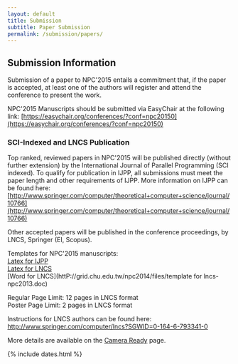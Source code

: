 ```yaml
---
layout: default
title: Submission
subtitle: Paper Submission
permalink: /submission/papers/
---
```

## Submission Information

Submission of a paper to NPC'2015 entails a commitment that, if the paper is accepted, at least one of the authors will register and attend the conference to present the work. 

NPC'2015 Manuscripts should be submitted via EasyChair at the following link:
[https://easychair.org/conferences/?conf=npc20150](https://easychair.org/conferences/?conf=npc20150)

### SCI-Indexed and LNCS Publication
Top ranked, reviewed papers in NPC'2015 will be published directly (without further extension) by the International Journal of Parallel Programming (SCI indexed).  To qualify for publication in IJPP, all submissions must meet the paper length and other requirements of IJPP.   More information on IJPP can be found here: [http://www.springer.com/computer/theoretical+computer+science/journal/10766](http://www.springer.com/computer/theoretical+computer+science/journal/10766)

Other accepted papers will be published in the conference proceedings, by LNCS, Springer (EI, Scopus).  

Templates for NPC'2015 manuscripts:  
[Latex for IJPP](http://grid.chu.edu.tw/npc2014/files/LaTex-IJPP-NPC2013.zip)  
[Latex for LNCS](http://grid.chu.edu.tw/npc2014/files/LaTex-LNCS-NPC2013.zip)  
[Word for LNCS](httP://grid.chu.edu.tw/npc2014/files/template for lncs-npc2013.doc)

Regular Page Limit: 12 pages in LNCS format  
Poster Page Limit: 2 pages in LNCS format

Instructions for LNCS authors can be found here: http://www.springer.com/computer/lncs?SGWID=0-164-6-793341-0 

More details are available on the [Camera Ready](/camera_ready/papers/) page.

{% include dates.html %}
